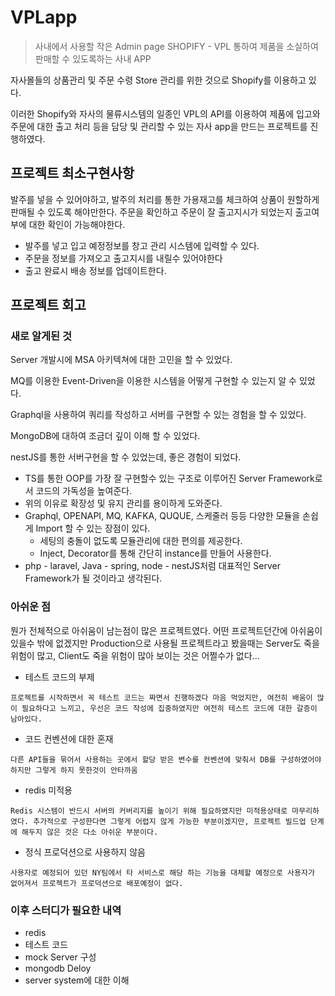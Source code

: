 # VPLapp

> 사내에서 사용할 작은 Admin page SHOPIFY - VPL 통하여 제품을 소실하여 판매할 수 있도록하는 사내 APP

자사몰들의 상품관리 및 주문 수령 Store 관리를 위한 것으로 Shopify를 이용하고 있다.

이러한 Shopify와 자사의 물류시스템의 일종인 VPL의 API를 이용하여 제품에 입고와 주문에 대한 출고 처리 등을 담당 및 관리할 수 있는 자사 app을 만드는 프로젝트를 진행하였다.

## 프로젝트 최소구현사항

발주를 넣을 수 있어야하고, 발주의 처리를 통한 가용재고를 체크하여 상품이 원할하게 판매될 수 있도록 해야만한다.
주문을 확인하고 주문이 잘 출고지시가 되었는지 출고여부에 대한 확인이 가능해야한다.

- 발주를 넣고 입고 예정정보를 창고 관리 시스템에 입력할 수 있다.
- 주문을 정보를 가져오고 출고지시를 내릴수 있어야한다
- 출고 완료시 배송 정보를 업데이트한다.

## 프로젝트 회고

### 새로 알게된 것

Server 개발시에 MSA 아키텍쳐에 대한 고민을 할 수 있었다.

MQ를 이용한 Event-Driven을 이용한 시스템을 어떻게 구현할 수 있는지 알 수 있었다.

Graphql을 사용하여 쿼리를 작성하고 서버를 구현할 수 있는 경험을 할 수 있었다.

MongoDB에 대하여 조금더 깊이 이해 할 수 있었다.

nestJS를 통한 서버구현을 할 수 있었는데, 좋은 경험이 되었다.
- TS를 통한 OOP를 가장 잘 구현할수 있는 구조로 이루어진 Server Framework로서 코드의 가독성을 높여준다.
- 위의 이유로 확장성 및 유지 관리를 용이하게 도와준다.
- Graphql, OPENAPI, MQ, KAFKA, QUQUE, 스케줄러 등등 다양한 모듈을 손쉽게 Import 할 수 있는 장점이 있다.
  - 세팅의 충돌이 없도록 모듈관리에 대한 편의를 제공한다.
  - Inject, Decorator를 통해 간단히 instance를 만들어 사용한다.
- php - laravel, Java - spring, node - nestJS처럼 대표적인 Server Framework가 될 것이라고 생각된다.

### 아쉬운 점

뭔가 전체적으로 아쉬움이 남는점이 많은 프로젝트였다. 어떤 프로젝트던간에 아쉬움이 있을수 밖에 없겠지만 Production으로 사용될 프로젝트라고 봤을때는 Server도 죽을 위험이 많고, Client도 죽을 위험이 많아 보이는 것은 어쩔수가 없다...

- 테스트 코드의 부제

`프로젝트를 시작하면서 꼭 테스트 코드는 짜면서 진행하겠다 마음 먹었지만, 여전히 배움이 많이 필요하다고 느끼고, 우선은 코드 작성에 집중하였지만 여전히 테스트 코드에 대한 갈증이 남아있다.`

- 코드 컨벤션에 대한 혼재

`다른 API들을 묶어서 사용하는 곳에서 할당 받은 변수를 컨벤션에 맞춰서 DB를 구성하였어야 하지만 그렇게 하지 못한것이 안타까움`

- redis 미적용

`Redis 시스템이 반드시 서버의 커버리지를 높이기 위해 필요하였지만 미적용상태로 마무리하였다. 추가적으로 구성한다면 그렇게 어렵지 않게 가능한 부분이겠지만, 프로젝트 빌드업 단계에 해두지 않은 것은 다소 아쉬운 부분이다.`

- 정식 프로덕션으로 사용하지 않음

`사용자로 예정되어 있던 NY팀에서 타 서비스로 해당 하는 기능을 대체할 예정으로 사용자가 없어져서 프로젝트가 프로덕션으로 배포예정이 없다.`

### 이후 스터디가 필요한 내역

- redis
- 테스트 코드
- mock Server 구성
- mongodb Deloy
- server system에 대한 이해